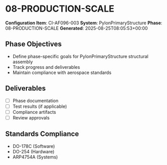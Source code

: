# 08-PRODUCTION-SCALE

**Configuration Item**: CI-AF096-003
**System**: PylonPrimaryStructure
**Phase**: 08-PRODUCTION-SCALE
**Generated**: 2025-08-25T08:05:53+00:00

## Phase Objectives
- Define phase-specific goals for PylonPrimaryStructure structural assembly
- Track progress and deliverables
- Maintain compliance with aerospace standards

## Deliverables
- [ ] Phase documentation
- [ ] Test results (if applicable)
- [ ] Compliance artifacts
- [ ] Review approvals

## Standards Compliance
- DO-178C (Software)
- DO-254 (Hardware)
- ARP4754A (Systems)

